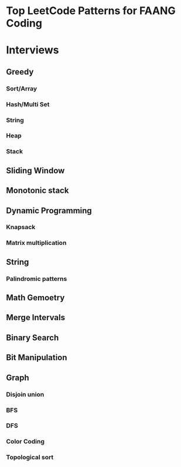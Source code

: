 # Top LeetCode Patterns for FAANG Coding 
# Interviews

## Greedy
### Sort/Array
### Hash/Multi Set
### String
### Heap 
### Stack

## Sliding Window
## Monotonic stack
## Dynamic Programming
### Knapsack
### Matrix multiplication

## String
### Palindromic patterns

## Math Gemoetry

## Merge Intervals

## Binary Search

## Bit Manipulation

## Graph
### Disjoin union
### BFS
### DFS
### Color Coding
### Topological sort
